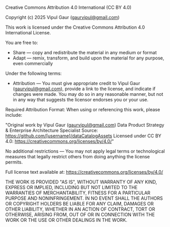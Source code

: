 Creative Commons Attribution 4.0 International (CC BY 4.0)

Copyright (c) 2025 Vipul Gaur (gaurvipul@gmail.com)

This work is licensed under the Creative Commons Attribution 4.0 International License.

You are free to:
- Share — copy and redistribute the material in any medium or format
- Adapt — remix, transform, and build upon the material for any purpose, even commercially

Under the following terms:
- Attribution — You must give appropriate credit to Vipul Gaur (gaurvipul@gmail.com), 
  provide a link to the license, and indicate if changes were made. You may do so in 
  any reasonable manner, but not in any way that suggests the licensor endorses you 
  or your use.

Required Attribution Format:
When using or referencing this work, please include:

"Original work by Vipul Gaur (gaurvipul@gmail.com)
Data Product Strategy & Enterprise Architecture Specialist
Source: https://github.com/[username]/dataCatalogAssets
Licensed under CC BY 4.0: https://creativecommons.org/licenses/by/4.0/"

No additional restrictions — You may not apply legal terms or technological measures 
that legally restrict others from doing anything the license permits.

Full license text available at: https://creativecommons.org/licenses/by/4.0/

THE WORK IS PROVIDED "AS IS", WITHOUT WARRANTY OF ANY KIND, EXPRESS OR IMPLIED, 
INCLUDING BUT NOT LIMITED TO THE WARRANTIES OF MERCHANTABILITY, FITNESS FOR A 
PARTICULAR PURPOSE AND NONINFRINGEMENT. IN NO EVENT SHALL THE AUTHORS OR COPYRIGHT 
HOLDERS BE LIABLE FOR ANY CLAIM, DAMAGES OR OTHER LIABILITY, WHETHER IN AN ACTION 
OF CONTRACT, TORT OR OTHERWISE, ARISING FROM, OUT OF OR IN CONNECTION WITH THE 
WORK OR THE USE OR OTHER DEALINGS IN THE WORK.